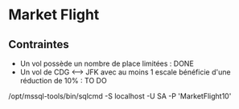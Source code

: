 # Market Flight

## Contraintes 
- Un vol possède un nombre de place limitées : DONE
- Un vol de CDG <--> JFK avec au moins 1 escale bénéficie d'une réduction de 10% : TO DO


/opt/mssql-tools/bin/sqlcmd -S localhost -U SA -P 'MarketFlight10'